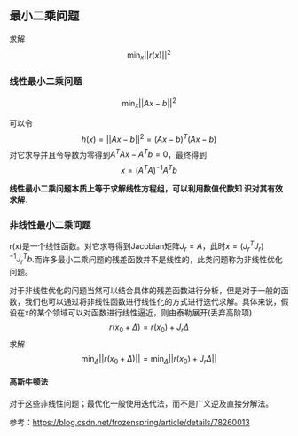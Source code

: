 ## 最小二乘问题

求解
$$
\mathop{min}_x ||r(x)||^2
$$


### 线性最小二乘问题

$$
\mathop{min}_x ||Ax-b||^2
$$

可以令
$$
h(x)=||Ax-b||^2=(Ax-b)^T(Ax-b)
$$
对它求导并且令导数为零得到$A^TAx-A^Tb=0$，最终得到
$$
x=(A^TA)^{-1}A^Tb
$$


**线性最小二乘问题本质上等于求解线性方程组，可以利用数值代数知 识对其有效求解**．

### 非线性最小二乘问题

r(x)是一个线性函数。对它求导得到Jacobian矩阵$J_r=A$，此时$x=(J_r^TJ_r)^{-1}J_r^Tb$.而许多最小二乘问题的残差函数并不是线性的，此类问题称为非线性优化问题。

对于非线性优化的问题当然可以结合具体的残差函数进行分析，但是对于一般的函数，我们也可以通过将非线性函数进行线性化的方式进行迭代求解。具体来说，假设在x的某个领域可以对函数进行线性逼近，则由泰勒展开(丢弃高阶项)
$$
r(x_0+\Delta)=r(x_0)+J_r\Delta
$$
求解
$$
\mathop{min}_\Delta||r(x_0+\Delta)||=\mathop{min}_\Delta||r(x_0)+J_r\Delta||
$$


#### 高斯牛顿法

对于这些非线性问题；最优化一般使用迭代法，而不是广义逆及直接分解法。



参考：https://blog.csdn.net/frozenspring/article/details/78260013

